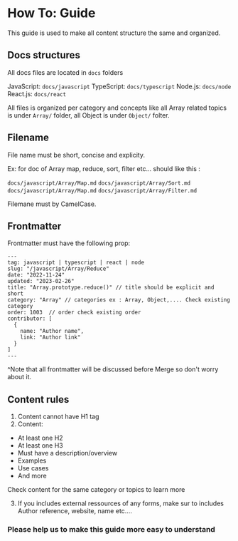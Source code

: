 # How To:  Guide 

This guide is used to make all content structure the same and organized.

## Docs structures

All docs files are located in `docs` folders


JavaScript: `docs/javascript`
TypeScript: `docs/typescript`
Node.js: `docs/node`
React.js: `docs/react`

All files is organized per category and concepts like all Array related topics is under `Array/` folder, all Object is under `Object/` folter.

## Filename

File name must be short, concise and explicity.

Ex: for doc of Array map, reduce, sort, filter etc... should like this : 

`docs/javascript/Array/Map.md`
`docs/javascript/Array/Sort.md`
`docs/javascript/Array/Map.md`
`docs/javascript/Array/Filter.md`

Filemane must by CamelCase.


## Frontmatter

Frontmatter must have the following prop:

```
---
tag: javascript | typescript | react | node
slug: "/javascript/Array/Reduce"
date: "2022-11-24"
updated: "2023-02-26"
title: "Array.prototype.reduce()" // title should be explicit and short
category: "Array" // categories ex : Array, Object,.... Check existing category
order: 1003  // order check existing order
contributor: [
  {
    name: "Author name",
    link: "Author link"
  }
]
---
```

^Note that all frontmatter will be discussed before Merge so don't worry about it.


## Content rules


1. Content cannot have H1 tag
2. Content:
  - At least one H2
  - At least one H3
  - Must have a description/overview
  - Examples
  - Use cases
  - And more

Check content for the same category or topics to learn more

3. If you includes external ressources of any forms, make sur to includes Author reference, website, name etc....



### Please help us to make this guide more easy to understand
